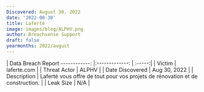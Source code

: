 ```yaml
---
Discovered: August 30, 2022
date: '2022-08-30'
title: Laferté
image: images/blog/ALPHV.png
author: Breachsense Support
draft: false
yearmonths: 2022/august
---
```



| Data Breach Report
------------:     |:-------------:    | :-----:|
| Victim      | laferte.com      | 
| Threat Actor      | ALPHV      | 
| Date Discovered      | Aug 30, 2022      | 
| Description      | Laferté vous offre de tout pour vos projets de rénovation et de construction.      | 
| Leak Size      | N/A      | 

